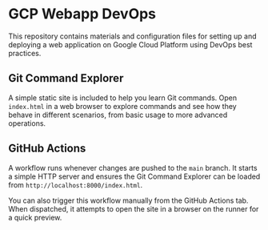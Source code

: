 # GCP Webapp DevOps

This repository contains materials and configuration files for setting up and deploying a web application on Google Cloud Platform using DevOps best practices.

## Git Command Explorer

A simple static site is included to help you learn Git commands. Open `index.html` in a web browser to explore commands and see how they behave in different scenarios, from basic usage to more advanced operations.

## GitHub Actions

A workflow runs whenever changes are pushed to the `main` branch. It starts a simple HTTP server and ensures the Git Command Explorer can be loaded from `http://localhost:8000/index.html`.

You can also trigger this workflow manually from the GitHub Actions tab. When dispatched, it attempts to open the site in a browser on the runner for a quick preview.


